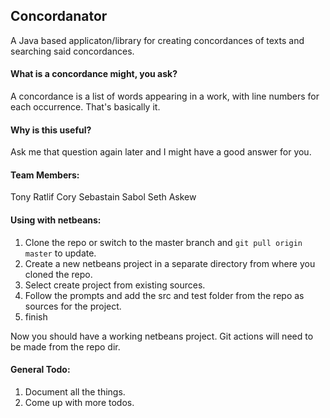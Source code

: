 ## Concordanator
A Java based applicaton/library for creating concordances of texts and searching said concordances.

#### What is a concordance might, you ask?
A concordance is a list of words appearing in a work, with line numbers for each occurrence. That's basically it.

#### Why is this useful?
Ask me that question again later and I might have a good answer for you.

#### Team Members:
Tony Ratlif
Cory Sebastain Sabol
Seth Askew

#### Using with netbeans:
1. Clone the repo or switch to the master branch and `git pull origin master` to update.
2. Create a new netbeans project in a separate directory from where you cloned the repo.
3. Select create project from existing sources.
4. Follow the prompts and add the src and test folder from the repo as sources for the project.
5. finish

Now you should have a working netbeans project. Git actions will need to be made from the repo dir.


#### General Todo:
1. Document all the things.
2. Come up with more todos.
